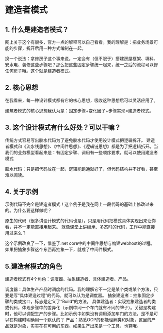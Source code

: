 ﻿# 建造者模式

## 1. 什么是建造者模式？

  网上关于这个有很多，官方一点的解释可以自己看看。我的理解是：把业务场景可能的步骤，拆开后用一种方式编制在一起。

换一个说法：拿修房子这个事来说，一定会有（但不限于）搭建房屋框架、填料、安水电、装修这些步骤吧？那么把这些固定步骤统一起来，统一之后的流程可以修任何房子哦。这个就是建造者模式。

## 2. 核心思想

   在我看来，每一种设计模式都有它的核心思想，吸收这种思想后可以灵活应用了。

   建筑者模式的核心思想我认为是：固定步骤+变化因子+步骤实现=建造者模式。

 
## 3. 这个设计模式有什么好处？可以干嘛？

   传统方式容易写出胶水代码为了避免胶水代码才使用设计模式把逻辑拆开。
   建造者模式和《流水线思想》、《中间件思想》、《逻辑链思想》都是为了把逻辑拆开。当我们的业务模型看起来是：有固定步骤、调用有一些顺序要求，就可以使用建造者模式

   胶水代码：只是把代码放在一起，逻辑能跑通就好了，但代码结构并不好看，甚至难以阅读。

## 4. 关于示例

   示例代码不完全是建造者模式！这个例子是我在网上一段代码的基础上修改过来的。为什么要这样做呢？

   原生的代码（很多讲设计模式的代码也是），只是用代码把模式具体实现出来让你看，并不一定能直接用起来。
就像课堂上讲继承、多态时的代码，工作中能直接用过来么？

   这个示例改良了一下，借鉴了.net core中的中间件思想与构建webhost的过程。
如果把抽象步骤这个东西再抽象一下，就成了中间件模式。


## 5.建造者模式的角色

建造者模式有4个角色：调度器、抽象建造者、具体建造者、产品。

调度器：具体生产产品时调度的代码。我的理解它不一定是某个类或某个方法，只要是写“具体建造过程”的代码，就可以认为是调度器。
抽象建造者：抽象固定步骤的类或接口，标志是定义了“Build”的方法。
具体建造者：实现抽象建造者的类或代码，体现步骤中的差异化（示例中同一个车门就有不同的牌子）。关键是构建时，他可以调配生产的步骤。比如示例中如果没有调用添加车门的方法，是不是可以在构建时明确用一个默认的？
产品：熟悉OOP的都能理解类和对象，这里的产品就是对象，实实在在可用的东西。如果生产出来是一个工具，也算哦。




